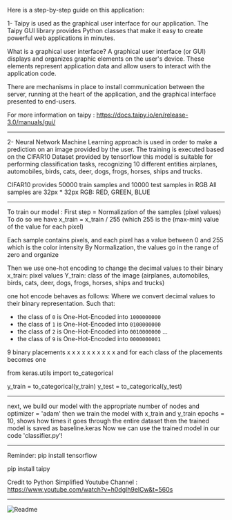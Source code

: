 Here is a step-by-step guide on this application:

1- Taipy is used as the graphical user interface for our application.
The Taipy GUI library provides Python classes that make it easy to create powerful web applications in minutes.

What is a graphical user interface?
A graphical user interface (or GUI) displays and organizes graphic elements on the user's device. These elements represent application data and allow users to interact with the application code.

There are mechanisms in place to install communication between the server, running at the heart of the application, and the graphical interface presented to end-users.

For more information on taipy : 
https://docs.taipy.io/en/release-3.0/manuals/gui/

---------------------------------------------

2- Neural Network Machine Learning approach is used in order to make a prediction on an image provided by the user.
The training is executed based on the CIFAR10 Dataset provided by tensorflow
this model is suitable for performing classification tasks, recognizing 10 different entities
airplanes, automobiles, birds, cats, deer, dogs, frogs, horses, ships and trucks.

CIFAR10 provides 50000 train samples and 10000 test samples in RGB
All samples are 32px * 32px
RGB: RED, GREEN, BLUE

---------------------------------------------

To train our model : 
First step = Normalization of the samples (pixel values) 
To do so we have x_train = x_train / 255 (which 255 is the (max-min) value of the value for each pixel)

Each sample contains pixels, and each pixel has a value between 0 and 255 which is the color intensity 
By Normalization, the values go in the range of zero and organize

Then we use one-hot encoding to change the decimal values to their binary 
x_train: pixel values
Y_train: class of the image (airplanes, automobiles, birds, cats, deer, dogs, frogs, horses, ships and trucks)

one hot encode behaves as follows:
Where we convert decimal values to their binary representation. Such that:
- the class of ```0``` is One-Hot-Encoded into ```1000000000```
- the class of ```1``` is One-Hot-Encoded into ```0100000000```
- the class of ```2``` is One-Hot-Encoded into ```0010000000```
...
- the class of ```9``` is One-Hot-Encoded into ```0000000001```

9 binary placements x x x x x x x x x x 
and for each class of the placements becomes one

from keras.utils import to_categorical

y_train = to_categorical(y_train)
y_test = to_categorical(y_test)

---------------------------------------------

next, we build our model with the appropriate number of nodes and optimizer = 'adam' 
then we train the model with x_train and y_train
epochs = 10, shows how times it goes through the entire dataset
then the trained model is saved as baseline.keras
Now we can use the trained model in our code 'classifier.py'!  

---------------------------------------------
Reminder: 
pip install tensorflow 

pip install taipy

Credit to Python Simplified Youtube Channel : https://www.youtube.com/watch?v=h0dglh9elCw&t=560s

------------------------------------------
![Readme](https://github.com/mr-mpn/Python-ImageClassifier-NeuralNetwork-GUI/assets/135954454/8ff9a139-7773-4555-bbda-d452fd38eceb)


